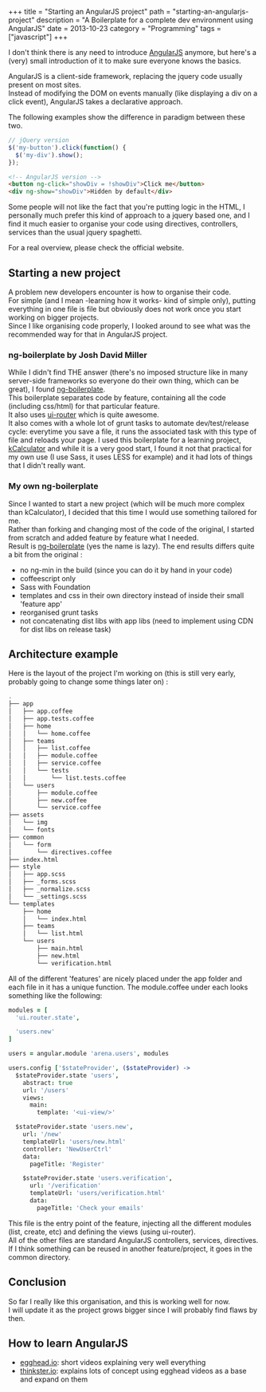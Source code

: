 +++
title = "Starting an AngularJS project"
path = "starting-an-angularjs-project"
description = "A Boilerplate for a complete dev environment using AngularJS"
date = 2013-10-23
category = "Programming"
tags = ["javascript"]
+++

I don't think there is any need to introduce [AngularJS](http://angularjs.org/ "AngularJS") anymore, but here's a (very) small introduction of it to make sure everyone knows the basics.  

AngularJS is a client-side framework, replacing the jquery code usually present on most sites.    
Instead of modifying the DOM on events manually (like displaying a div on a click event), AngularJS takes a declarative approach.

The following examples show the difference in paradigm between these two.

```javascript
// jQuery version
$('my-button').click(function() {
  $('my-div').show();  
});
```

```html
<!-- AngularJS version -->
<button ng-click="showDiv = !showDiv">Click me</button>
<div ng-show="showDiv">Hidden by default</div>
```

Some people will not like the fact that you're putting logic in the HTML, I personally much prefer this kind of approach to a 
jquery based one, and I find it much easier to organise your code using directives, controllers, services than the usual jquery 
spaghetti.

For a real overview, please check the official website.  


## Starting a new project
A problem new developers encounter is how to organise their code.    
For simple (and I mean -learning how it works- kind of simple only), putting everything in one file is file but obviously does not work once you start working on bigger projects.  
Since I like organising code properly, I looked around to see what was the recommended way for that in AngularJS project.  


### ng-boilerplate by Josh David Miller
While I didn't find THE answer (there's no imposed structure like in many server-side frameworks so everyone do their own thing, which can be great), I found [ng-boilerplate](http://joshdmiller.github.io/ng-boilerplate/#/home "ng-boilerplate").  
This boilerplate separates code by feature, containing all the code (including css/html) for that particular feature.  
It also uses [ui-router](https://github.com/angular-ui/ui-router "ui-router") which is quite awesome.  
It also comes with a whole lot of grunt tasks to automate dev/test/release cycle: everytime you save a file, it runs the associated task with this type of file and reloads your page.
I used this boilerplate for a learning project, [kCalculator](https://github.com/Keats/kCalculator "kCalculator") and while it is a very good start, I found it not that practical for my own use (I use Sass, it uses LESS for example) and it had lots of things that I didn't really want.


### My own ng-boilerplate
Since I wanted to start a new project (which will be much more complex than kCalculator), I decided that this time I would use something tailored for me.  
Rather than forking and changing most of the code of the original, I started from scratch and added feature by feature what I needed.  
Result is [ng-boilerplate](https://github.com/Keats/ng-boilerplate "ng-boilerplate") (yes the name is lazy). 
The end results differs quite a bit from the original :

- no ng-min in the build (since you can do it by hand in your code)
- coffeescript only
- Sass with Foundation
- templates and css in their own directory instead of inside their small 'feature app'
- reorganised grunt tasks
- not concatenating dist libs with app libs (need to implement using CDN for dist libs on release task)

## Architecture example
Here is the layout of the project I'm working on (this is still very early, probably going to change some things later on) :

```bash
.
├── app
│   ├── app.coffee
│   ├── app.tests.coffee
│   ├── home
│   │   └── home.coffee
│   ├── teams
│   │   ├── list.coffee
│   │   ├── module.coffee
│   │   ├── service.coffee
│   │   └── tests
│   │       └── list.tests.coffee
│   └── users
│       ├── module.coffee
│       ├── new.coffee
│       └── service.coffee
├── assets
│   └── img
│   └── fonts
├── common
│   └── form
│       └── directives.coffee
├── index.html
├── style
│   ├── app.scss
│   ├── _forms.scss
│   ├── _normalize.scss
│   └── _settings.scss
└── templates
    ├── home
    │   └── index.html
    ├── teams
    │   └── list.html
    └── users
        ├── main.html
        ├── new.html
        └── verification.html

```
All of the different 'features' are nicely placed under the app folder and each file in it has a unique function. 
The module.coffee under each looks something like the following:

```coffeescript
modules = [
  'ui.router.state',

  'users.new'
]

users = angular.module 'arena.users', modules

users.config ['$stateProvider', ($stateProvider) ->
  $stateProvider.state 'users',
    abstract: true
    url: '/users'
    views:
      main:
        template: '<ui-view/>'

  $stateProvider.state 'users.new',
    url: '/new'
    templateUrl: 'users/new.html'
    controller: 'NewUserCtrl'
    data:
      pageTitle: 'Register'

    $stateProvider.state 'users.verification',
      url: '/verification'
      templateUrl: 'users/verification.html'
      data:
        pageTitle: 'Check your emails'
```

This file is the entry point of the feature, injecting all the different modules (list, create, etc) and defining the views (using ui-router).  
All of the other files are standard AngularJS controllers, services, directives.  
If I think something can be reused in another feature/project, it goes in the common directory.

## Conclusion
So far I really like this organisation, and this is working well for now.  
I will update it as the project grows bigger since I will probably find flaws by then.  

## How to learn AngularJS

- [egghead.io](http://egghead.io/ "egghead.io"): short videos explaining very well everything
- [thinkster.io](http://www.thinkster.io/ "thinkster.io"): explains lots of concept using egghead videos as a base and expand on them 
